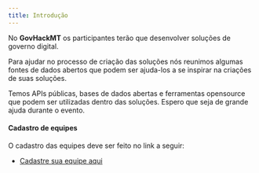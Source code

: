 ```yaml
---
title: Introdução
---
```


No **GovHackMT** os participantes terão que desenvolver soluções de governo digital.

Para ajudar no processo de criação das soluções nós reunimos algumas fontes de dados abertos que podem ser ajuda-los a se inspirar na criações de suas soluções.

Temos APIs públicas, bases de dados abertas e ferramentas opensource que podem ser utilizadas dentro das soluções. Espero que seja de grande ajuda durante o evento.

#### Cadastro de equipes

O cadastro das equipes deve ser feito no link a seguir:

* [Cadastre sua equipe aqui](https://goo.gl/forms/wlvfQYknc3YWV8wQ2)
